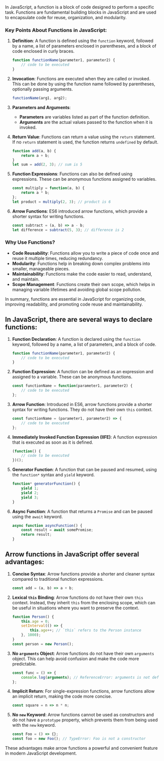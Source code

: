 In JavaScript, a function is a block of code designed to perform a specific task. Functions are fundamental building blocks in JavaScript and are used to encapsulate code for reuse, organization, and modularity.

### Key Points About Functions in JavaScript:

1. **Definition**:
   A function is defined using the `function` keyword, followed by a name, a list of parameters enclosed in parentheses, and a block of code enclosed in curly braces.

   ```javascript
   function functionName(parameter1, parameter2) {
       // code to be executed
   }
   ```

2. **Invocation**:
   Functions are executed when they are called or invoked. This can be done by using the function name followed by parentheses, optionally passing arguments.

   ```javascript
   functionName(arg1, arg2);
   ```

3. **Parameters and Arguments**:
    - **Parameters** are variables listed as part of the function definition.
    - **Arguments** are the actual values passed to the function when it is invoked.

4. **Return Value**:
   Functions can return a value using the `return` statement. If no `return` statement is used, the function returns `undefined` by default.

   ```javascript
   function add(a, b) {
       return a + b;
   }
   let sum = add(2, 3); // sum is 5
   ```

5. **Function Expressions**:
   Functions can also be defined using expressions. These can be anonymous functions assigned to variables.

   ```javascript
   const multiply = function(a, b) {
       return a * b;
   };
   let product = multiply(2, 3); // product is 6
   ```

6. **Arrow Functions**:
   ES6 introduced arrow functions, which provide a shorter syntax for writing functions.

   ```javascript
   const subtract = (a, b) => a - b;
   let difference = subtract(5, 3); // difference is 2
   ```

### Why Use Functions?

- **Code Reusability**: Functions allow you to write a piece of code once and reuse it multiple times, reducing redundancy.
- **Modularity**: Functions help in breaking down complex problems into smaller, manageable pieces.
- **Maintainability**: Functions make the code easier to read, understand, and maintain.
- **Scope Management**: Functions create their own scope, which helps in managing variable lifetimes and avoiding global scope pollution.

In summary, functions are essential in JavaScript for organizing code, improving readability, and promoting code reuse and maintainability.

 ## In JavaScript, there are several ways to declare functions:

1. **Function Declaration**:
   A function is declared using the `function` keyword, followed by a name, a list of parameters, and a block of code.

   ```javascript
   function functionName(parameter1, parameter2) {
       // code to be executed
   }
   ```

2. **Function Expression**:
   A function can be defined as an expression and assigned to a variable. These can be anonymous functions.

   ```javascript
   const functionName = function(parameter1, parameter2) {
       // code to be executed
   };
   ```

3. **Arrow Function**:
   Introduced in ES6, arrow functions provide a shorter syntax for writing functions. They do not have their own `this` context.

   ```javascript
   const functionName = (parameter1, parameter2) => {
       // code to be executed
   };
   ```

4. **Immediately Invoked Function Expression (IIFE)**:
   A function expression that is executed as soon as it is defined.

   ```javascript
   (function() {
       // code to be executed
   })();
   ```

5. **Generator Function**:
   A function that can be paused and resumed, using the `function*` syntax and `yield` keyword.

   ```javascript
   function* generatorFunction() {
       yield 1;
       yield 2;
       yield 3;
   }
   ```

6. **Async Function**:
   A function that returns a `Promise` and can be paused using the `await` keyword.

   ```javascript
   async function asyncFunction() {
       const result = await somePromise;
       return result;
   }
   ```

 ## Arrow functions in JavaScript offer several advantages:

1. **Concise Syntax**: Arrow functions provide a shorter and cleaner syntax compared to traditional function expressions.

   ```javascript
   const add = (a, b) => a + b;
   ```

2. **Lexical `this` Binding**: Arrow functions do not have their own `this` context. Instead, they inherit `this` from the enclosing scope, which can be useful in situations where you want to preserve the context.

   ```javascript
   function Person() {
       this.age = 0;
       setInterval(() => {
           this.age++; // `this` refers to the Person instance
       }, 1000);
   }
   const person = new Person();
   ```

3. **No `arguments` Object**: Arrow functions do not have their own `arguments` object. This can help avoid confusion and make the code more predictable.

   ```javascript
   const func = () => {
       console.log(arguments); // ReferenceError: arguments is not defined
   };
   ```

4. **Implicit Return**: For single-expression functions, arrow functions allow an implicit return, making the code more concise.

   ```javascript
   const square = n => n * n;
   ```

5. **No `new` Keyword**: Arrow functions cannot be used as constructors and do not have a `prototype` property, which prevents them from being used with the `new` keyword.

   ```javascript
   const Foo = () => {};
   const foo = new Foo(); // TypeError: Foo is not a constructor
   ```

These advantages make arrow functions a powerful and convenient feature in modern JavaScript development.